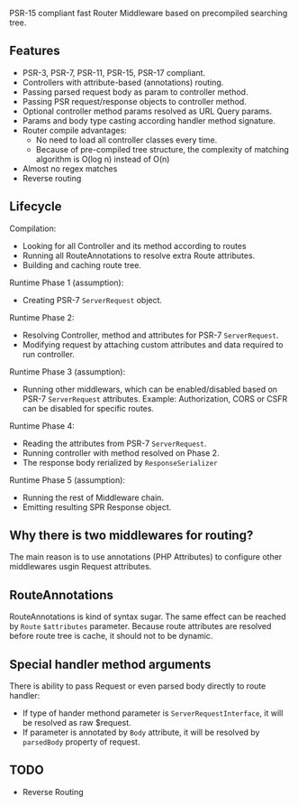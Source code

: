 PSR-15 compliant fast Router Middleware based on precompiled searching tree.

## Features
- PSR-3, PSR-7, PSR-11, PSR-15, PSR-17 compliant.
- Controllers with attribute-based (annotations) routing.
- Passing parsed request body as param to controller method.
- Passing PSR request/response objects to controller method.
- Optional controller method params resolved as URL Query params.
- Params and body type casting according handler method signature.
- Router compile advantages:
  - No need to load all controller classes every time.
  - Because of pre-compiled tree structure, the complexity of matching algorithm is O(log n) instead of O(n)
- Almost no regex matches
- Reverse routing

## Lifecycle

Compilation:
- Looking for all Controller and its method according to routes
- Running all RouteAnnotations to resolve extra Route attributes.
- Building and caching route tree.

Runtime Phase 1 (assumption):
- Creating PSR-7 `ServerRequest` object.

Runtime Phase 2:
- Resolving Controller, method and attributes for PSR-7 `ServerRequest`.
- Modifying request by attaching custom attributes and data required to run controller.

Runtime Phase 3 (assumption):
- Running other middlewars, which can be enabled/disabled based on PSR-7 `ServerRequest` attributes.
  Example: Authorization, CORS or CSFR can be disabled for specific routes.

Runtime Phase 4:
- Reading the attributes from PSR-7 `ServerRequest`.
- Running controller with method resolved on Phase 2.
- The response body rerialized by `ResponseSerializer`

Runtime Phase 5 (assumption):
- Running the rest of Middleware chain.
- Emitting resulting SPR Response object.

## Why there is two middlewares for routing?

The main reason is to use annotations (PHP Attributes) to configure other middlewares usgin Request attributes.

## RouteAnnotations

RouteAnnotations is kind of syntax sugar. The same effect can be reached by `Route` `$attributes` parameter.
Because route attributes are resolved before route tree is cache, it should not to be dynamic.

## Special handler method arguments

There is ability to pass Request or even parsed body directly to route handler:

- If type of hander methond parameter is `ServerRequestInterface`, it will be resolved as raw $request.
- If parameter is annotated by `Body` attribute, it will be resolved by `parsedBody` property of request.

## TODO

- Reverse Routing
